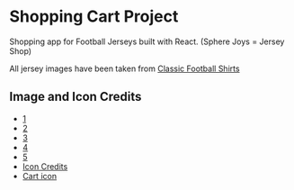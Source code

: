 # Shopping Cart Project

Shopping app for Football Jerseys built with React.
(Sphere Joys = Jersey Shop)

All jersey images have been taken from [Classic Football Shirts](https://www.classicfootballshirts.co.uk/)


## Image and Icon Credits

- [1](https://unsplash.com/photos/Nlpn996Yksg)
- [2](https://unsplash.com/photos/Z4RYz52ljts)
- [3](https://unsplash.com/photos/2a4Qx0pm4DI)
- [4](https://unsplash.com/photos/m6Cg9ouJol0)
- [5](https://unsplash.com/photos/YjwwmnQ2Rfs)
- [Icon Credits](https://www.flaticon.com/free-icon/jersey_5213947?term=jersey&related_id=5213947#) 
- [Cart icon](https://www.flaticon.com/free-icon/shopping-cart_872243?term=cart&page=1&position=47&page=1&position=47&related_id=872243&origin=tag) 
